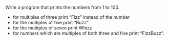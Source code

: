 Write a program that prints the numbers from 1 to 100. 

- for multiples of three print “Fizz” instead of the number 
- for the multiples of five print “Buzz”
- for the multiples of seven print Whizz
- for numbers which are multiples of both three and five print “FizzBuzz”.
